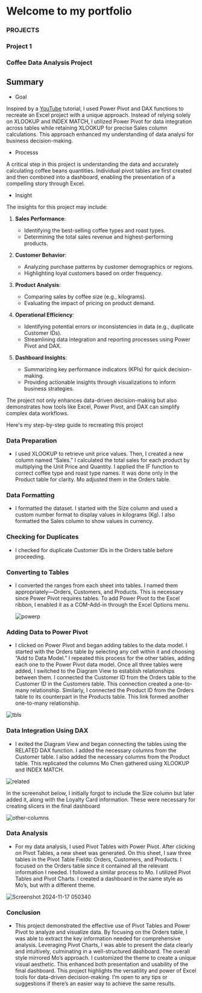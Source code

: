 # Welcome to my portfolio

### PROJECTS

### Project 1
### Coffee Data Analysis Project 

## Summary
- Goal
  
Inspired by a [YouTube]( https://youtu.be/m13o5aqeCbM?si=zzyVH2i8y0BedkLL) tutorial, I used Power Pivot and DAX functions to recreate an Excel project with a unique approach. Instead of relying solely on XLOOKUP and INDEX MATCH, I    utilized Power Pivot for data integration across tables while retaining XLOOKUP for precise Sales column calculations. This approach enhanced my understanding of data analysi for business decision-making.

- Processs

A critical step in this project is understanding the data and accurately calculating coffee beans quantities. Individual pivot tables are first created and then combined into a dashboard, enabling the presentation of a compelling story through Excel.

- Insight

The insights for this project may include:  

1. **Sales Performance**:  
   - Identifying the best-selling coffee types and roast types.  
   - Determining the total sales revenue and highest-performing products.  

2. **Customer Behavior**:  
   - Analyzing purchase patterns by customer demographics or regions.  
   - Highlighting loyal customers based on order frequency.  

3. **Product Analysis**:  
   - Comparing sales by coffee size (e.g., kilograms).  
   - Evaluating the impact of pricing on product demand.  

4. **Operational Efficiency**:  
   - Identifying potential errors or inconsistencies in data (e.g., duplicate Customer IDs).  
   - Streamlining data integration and reporting processes using Power Pivot and DAX.  

5. **Dashboard Insights**:  
   - Summarizing key performance indicators (KPIs) for quick decision-making.  
   - Providing actionable insights through visualizations to inform business strategies.  

The project not only enhances data-driven decision-making but also demonstrates how tools like Excel, Power Pivot, and DAX can simplify complex data workflows.

Here's my step-by-step guide to recreating this project

### Data Preparation
- I used XLOOKUP to retrieve unit price values. Then, I created a new column named “Sales.” I calculated the total sales for each product by multiplying the Unit Price and Quantity. I applied the IF function to correct coffee type and roast type names. It was done only in the Product table for clarity. Mo adjusted them in the Orders table.

### Data Formatting
- I formatted the dataset. I started with the Size column and used a custom number format to display values in kilograms (Kg). I also formatted the Sales column to show values in currency.
   
### Checking for Duplicates
- I checked for duplicate Customer IDs in the Orders table before proceeding.
  
### Converting to Tables
- I converted the ranges from each sheet into tables. I named them appropriately—Orders, Customers, and Products. This is necessary since Power Pivot requires tables. To add Power Pivot to the Excel ribbon, I enabled it as a COM-Add-in through the Excel Options menu.
  
  ![powerp](https://github.com/user-attachments/assets/5f8fd225-e5d3-4a42-9d39-8bfdd62c274c)

### Adding Data to Power Pivot
- I clicked on Power Pivot and began adding tables to the data model. I started with the Orders table by selecting any cell within it and choosing “Add to Data Model.” I repeated this process for the other tables, adding each one to the Power Pivot data model. Once all three tables were added, I switched to the Diagram View to establish relationships between them. I connected the Customer ID from the Orders table to the Customer ID in the Customers table. This connection created a one-to-many relationship. Similarly, I connected the Product ID from the Orders table to its counterpart in the Products table. This link formed another one-to-many relationship.
  
![tbls](https://github.com/user-attachments/assets/bf1eec18-afb6-48ba-8833-90db617a7bce)

### Data Integration Using DAX
- I exited the Diagram View and began connecting the tables using the RELATED DAX function. I added the necessary columns from the Customer table. I also added the necessary columns from the Product table. This replicated the columns Mo Chen gathered using XLOOKUP and INDEX MATCH.
  
![related](https://github.com/user-attachments/assets/64d812fd-cc5f-4ca2-a9c2-e76431c8f18c)

In the screenshot below, I initially forgot to include the Size column but later added it, along with the Loyalty Card information. These were necessary for creating slicers in the final dashboard

![other-columns](https://github.com/user-attachments/assets/f082c406-25d8-4043-b7df-13574a281c7d)


### Data Analysis
- For my data analysis, I used Pivot Tables with Power Pivot. After clicking on Pivot Tables, a new sheet was generated. On this sheet, I saw three tables in the Pivot Table Fields: Orders, Customers, and Products. I focused on the Orders table since it contained all the relevant information I needed. I followed a similar process to Mo. I utilized Pivot Tables and Pivot Charts. I created a dashboard in the same style as Mo’s, but with a different theme.
  
![Screenshot 2024-11-17 050340](https://github.com/user-attachments/assets/ae12228f-c426-4efd-ab20-68c958894db8)
  
### Conclusion
- This project demonstrated the effective use of Pivot Tables and Power Pivot to analyze and visualize data. By focusing on the Orders table, I was able to extract the key information needed for comprehensive analysis. Leveraging Pivot Charts, I was able to present the data clearly and intuitively, culminating in a well-structured dashboard. The overall style mirrored Mo’s approach. I customized the theme to create a unique visual aesthetic. This enhanced both presentation and usability of the final dashboard. This project highlights the versatility and power of Excel tools for data-driven decision-making. I’m open to any tips or suggestions if there’s an easier way to achieve the same results.

